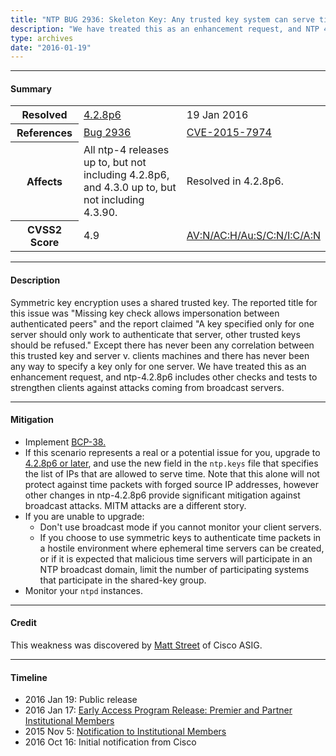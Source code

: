```yaml
---
title: "NTP BUG 2936: Skeleton Key: Any trusted key system can serve time"
description: "We have treated this as an enhancement request, and NTP 4.2.8p6 includes other checks and tests to strengthen clients against attacks coming from broadcast servers."
type: archives
date: "2016-01-19"
---
```


* * *

#### Summary

<table>
  <tbody>
	<tr>
		<th><b>Resolved</b></th>
		<td><a href="/support/securitynotice/4_2_8p6-release-announcement/">4.2.8p6</a></td>
		<td>19 Jan 2016</td>
	</tr>
	<tr>
		<th><b>References</b></th>
		<td><a href="https://bugs.ntp.org/show_bug.cgi?id=2936">Bug 2936</a></td>
		<td><a href="https://nvd.nist.gov/vuln/detail/CVE-2015-7974">CVE-2015-7974</a></td>
	</tr>
	<tr>
		<th><b>Affects</b></th>
		<td>All ntp-4 releases up to, but not including 4.2.8p6,<br> and 4.3.0 up to, but not including 4.3.90.</td>
		<td>Resolved in 4.2.8p6.</td>
	</tr>
	<tr>
		<th><b>CVSS2 Score</b></th>
		<td>4.9</td>
		<td><a href="https://nvd.nist.gov/vuln-metrics/cvss/v2-calculator?calculator&version=2.0&vector=(AV:N/AC:H/Au:S/C:N/I:C/A:N)">AV:N/AC:H/Au:S/C:N/I:C/A:N</a></td>
	</tr>	
  </tbody>	
</table>

* * *
    
#### Description 

Symmetric key encryption uses a shared trusted key. The reported title for this issue was "Missing key check allows impersonation between authenticated peers" and the report claimed "A key specified only for one server should only work to authenticate that server, other trusted keys should be refused." Except there has never been any correlation between this trusted key and server v. clients machines and there has never been any way to specify a key only for one server. We have treated this as an enhancement request, and ntp-4.2.8p6 includes other checks and tests to strengthen clients against attacks coming from broadcast servers.

* * *
    
#### Mitigation

* Implement [BCP-38.](http://www.bcp38.info/index.php/Main_Page)
* If this scenario represents a real or a potential issue for you, upgrade to [4.2.8p6 or later](/downloads/), and use the new field in the `ntp.keys` file that specifies the list of IPs that are allowed to serve time. Note that this alone will not protect against time packets with forged source IP addresses, however other changes in ntp-4.2.8p6 provide significant mitigation against broadcast attacks. MITM attacks are a different story.
* If you are unable to upgrade:
  * Don't use broadcast mode if you cannot monitor your client servers.
  * If you choose to use symmetric keys to authenticate time packets in a hostile environment where ephemeral time servers can be created, or if it is expected that malicious time servers will participate in an NTP broadcast domain, limit the number of participating systems that participate in the shared-key group. 
* Monitor your `ntpd` instances. 

* * *

#### Credit

This weakness was discovered by [Matt Street](mailto:mastreet@cisco.com) of Cisco ASIG.

* * *

#### Timeline

* 2016 Jan 19: Public release
* 2016 Jan 17: [Early Access Program Release: Premier and Partner Institutional Members](https://www.nwtime.org/membership/benefits/)
* 2015 Nov 5: [Notification to Institutional Members](https://www.nwtime.org/membership/benefits/)
* 2016 Oct 16: Initial notification from Cisco